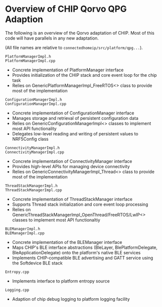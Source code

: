 # Overview of CHIP Qorvo QPG Adaption

The following is an overview of the Qorvo adaptation of CHIP. Most of this code
will have parallels in any new adaptation.

(All file names are relative to `connectedhomeip/src/platform/qpg...`).

`PlatformManagerImpl.h`<br>`PlatformManagerImpl.cpp`

-   Concrete implementation of PlatformManager interface
-   Provides initialization of the CHIP stack and core event loop for the chip
    task
-   Relies on GenericPlatformManagerImpl_FreeRTOS<> class to provide most of the
    implementation

`ConfigurationManagerImpl.h`<br>`ConfigurationManagerImpl.cpp`

-   Concrete implementation of ConfigurationManager interface
-   Manages storage and retrieval of persistent configuration data
-   Relies on GenericConfigurationManagerImpl<> classes to implement most API
    functionality
-   Delegates low-level reading and writing of persistent values to NRF5Config
    class

`ConnectivityManagerImpl.h`<br>`ConnectivityManagerImpl.cpp`

-   Concrete implementation of ConnectivityManager interface
-   Provides high-level APIs for managing device connectivity
-   Relies on GenericConnectivityManagerImpl_Thread<> class to provide most of
    the implementation

`ThreadStackManagerImpl.h`<br>`ThreadStackManagerImpl.cpp`

-   Concrete implementation of ThreadStackManager interface
-   Supports Thread stack initialization and core event loop processing
-   Relies on GenericThreadStackManagerImpl_OpenThread/FreeRTOS/LwIP<> classes
    to implement most API functionaltiy

`BLEManagerImpl.h`<br>`BLEManagerImpl.cpp`

-   Concrete implementation of the BLEManager interface
-   Maps CHIP's BLE interface abstractions (BleLayer, BlePlatformDelegate,
    BleApplicationDelegate) onto the platform's native BLE services
-   Implements CHIP-compatible BLE advertising and GATT service using the
    Softdevice BLE stack

`Entropy.cpp`

-   Implements interface to platform entropy source

`Logging.cpp`

-   Adaption of chip debug logging to platform logging facility
